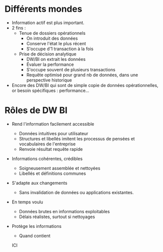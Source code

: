 # Différents mondes
* Information actif est plus important.
* 2 fins :
  - Tenue de dossiers opérationnels
    - On introduit des données
    - Conserve l'état le plus récent
    - S'occupe d'1 transaction à la fois
  - Prise de décision analytique
    - DW/BI on extrait les données
    - Évaluer la performance
    - S'occupe souvent de plusieurs transactions
    - Requête optimisé pour grand nb de données, dans une perspective historique				
* Encore des DW/BI qui sont de simple copie de données opérationnelles, or besoin spécifiques : performance…
# Rôles de DW BI
- Rend l'information facilement accessible
  - Données intuitives pour utilisateur
  - Structures et libellés imitent les processus de pensées et vocabulaires de l'entreprise
  - Renvoie résultat requête rapide
- Informations cohérentes, crédibles
  - Soigneusement assemblée et nettoyées
  - Libellés et définitions communes
- S'adapte aux changements
  - Sans invalidation de données ou applications existantes.
- En temps voulu
  - Données brutes en informations exploitables
  - Délais réalistes, surtout si nettoyages
- Protège les informations
  - Quand contient

  ICI
